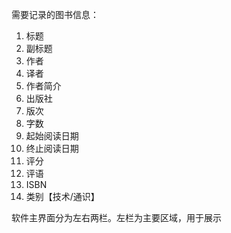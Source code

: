



需要记录的图书信息：

1. 标题
2. 副标题
3. 作者
4. 译者
5. 作者简介
6. 出版社
7. 版次
8. 字数
9. 起始阅读日期
10. 终止阅读日期
11. 评分
12. 评语
13. ISBN
14. 类别【技术/通识】



软件主界面分为左右两栏。左栏为主要区域，用于展示